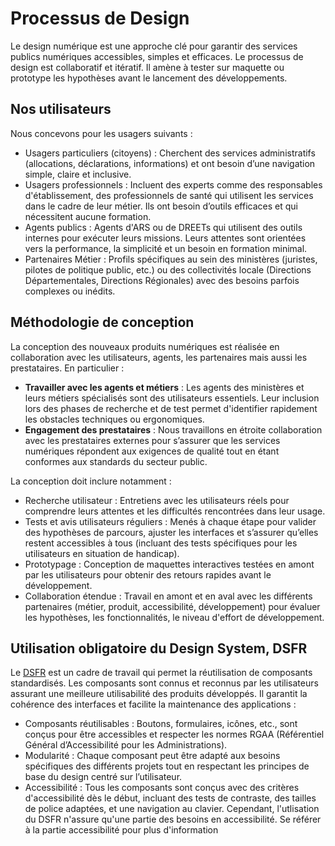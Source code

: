# Processus de Design

Le design numérique est une approche clé pour garantir des services publics numériques accessibles, simples et
efficaces. Le processus de design est collaboratif et itératif. Il amène à tester sur maquette ou prototype les
hypothèses avant le lancement des développements.

## Nos utilisateurs

Nous concevons pour les usagers suivants :

- Usagers particuliers (citoyens) : Cherchent des services administratifs (allocations, déclarations, informations) et
  ont besoin d’une navigation simple, claire et inclusive.
- Usagers professionnels : Incluent des experts comme des responsables d'établissement, des professionnels de santé qui
  utilisent les services dans le cadre de leur métier. Ils ont besoin d’outils efficaces et qui nécessitent aucune
  formation.
- Agents publics : Agents d'ARS ou de DREETs qui utilisent des outils internes pour exécuter leurs missions. Leurs
  attentes sont orientées vers la performance, la simplicité et un besoin en formation minimal.
- Partenaires Métier : Profils spécifiques au sein des ministères (juristes, pilotes de politique public, etc.) ou des
  collectivités locale (Directions Départementales, Directions Régionales) avec des besoins parfois complexes ou
  inédits.

## Méthodologie de conception

La conception des nouveaux produits numériques est réalisée en collaboration avec les utilisateurs, agents, les
partenaires mais aussi les prestataires. En particulier :

- **Travailler avec les agents et métiers** : Les agents des ministères et leurs métiers spécialisés sont des
  utilisateurs essentiels. Leur inclusion lors des phases de recherche et de test permet d'identifier rapidement les
  obstacles techniques ou ergonomiques.
- **Engagement des prestataires** : Nous travaillons en étroite collaboration avec les prestataires externes pour
  s’assurer que les services numériques répondent aux exigences de qualité tout en étant conformes aux standards du
  secteur public.

La conception doit inclure notamment :

- Recherche utilisateur : Entretiens avec les utilisateurs réels pour comprendre leurs attentes et les difficultés
  rencontrées dans leur usage.
- Tests et avis utilisateurs réguliers : Menés à chaque étape pour valider des hypothèses de parcours, ajuster les
  interfaces et s’assurer qu’elles restent accessibles à tous (incluant des tests spécifiques pour les utilisateurs en
  situation de handicap).
- Prototypage : Conception de maquettes interactives testées en amont par les utilisateurs pour obtenir des retours
  rapides avant le développement.
- Collaboration étendue : Travail en amont et en aval avec les différents partenaires (métier, produit, accessibilité,
  développement) pour évaluer les hypothèses, les fonctionnalités, le niveau d'effort de développement.

## Utilisation obligatoire du Design System, DSFR

Le [DSFR](https://www.systeme-de-design.gouv.fr/) est un cadre de travail qui permet la réutilisation de composants
standardisés. Les composants sont connus et reconnus par les utilisateurs assurant une meilleure utilisabilité des
produits développés. Il garantit la cohérence des interfaces et facilite la maintenance des applications :

- Composants réutilisables : Boutons, formulaires, icônes, etc., sont conçus pour être accessibles et respecter les
  normes RGAA (Référentiel Général d’Accessibilité pour les Administrations).
- Modularité : Chaque composant peut être adapté aux besoins spécifiques des différents projets tout en respectant les
  principes de base du design centré sur l’utilisateur.
- Accessibilité : Tous les composants sont conçus avec des critères d'accessibilité dès le début, incluant des tests de
  contraste, des tailles de police adaptées, et une navigation au clavier. Cependant, l'utlisation du DSFR n'assure
  qu'une partie des besoins en accessibilité. Se référer à la partie accessibilité pour plus d'information
